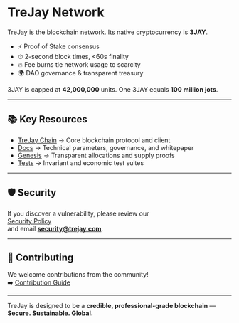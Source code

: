 # TreJay Network

TreJay is the blockchain network. Its native cryptocurrency is **3JAY**.  

- ⚡ Proof of Stake consensus  
- ⏱ 2-second block times, <60s finality  
- 🔥 Fee burns tie network usage to scarcity  
- 🌍 DAO governance & transparent treasury  

3JAY is capped at **42,000,000** units. One 3JAY equals **100 million jots**.  

---

## 📚 Key Resources
- [TreJay Chain](https://github.com/trejay-network/trejay-chain) → Core blockchain protocol and client  
- [Docs](https://github.com/trejay-network/docs) → Technical parameters, governance, and whitepaper  
- [Genesis](https://github.com/trejay-network/genesis) → Transparent allocations and supply proofs  
- [Tests](https://github.com/trejay-network/tests) → Invariant and economic test suites  

---

## 🛡 Security
If you discover a vulnerability, please review our  
[Security Policy](https://github.com/trejay-network/trejay-chain/blob/main/SECURITY.md)  
and email **security@trejay.com**.  

---

## 🤝 Contributing
We welcome contributions from the community!  
➡️ [Contribution Guide](https://github.com/trejay-network/.github/blob/main/CONTRIBUTING.md)  

---

TreJay is designed to be a **credible, professional-grade blockchain** —  
**Secure. Sustainable. Global.**
